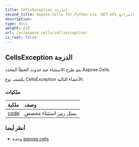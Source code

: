 ```yaml
---
title: CellsException الدرجة
second_title: Aspose.Cells for Python via .NET API المراجع
description:
type: docs
weight: 210
url: /ar/aspose.cells/cellsexception/
is_root: false
---
```

##  CellsException الدرجة
يتم طرح الاستثناء عند حدوث الخطأ المحدد Aspose.Cells.



يكشف نوع CellsException الأعضاء التالية:

###  ملكيات
| ملكية| وصف|
| :- | :- |
| [code](/cells/python-net/ar/aspose.cells/cellsexception/code) | يمثل رمز استثناء مخصص.|



###  أنظر أيضا
* وحدة [aspose.cells](..)
